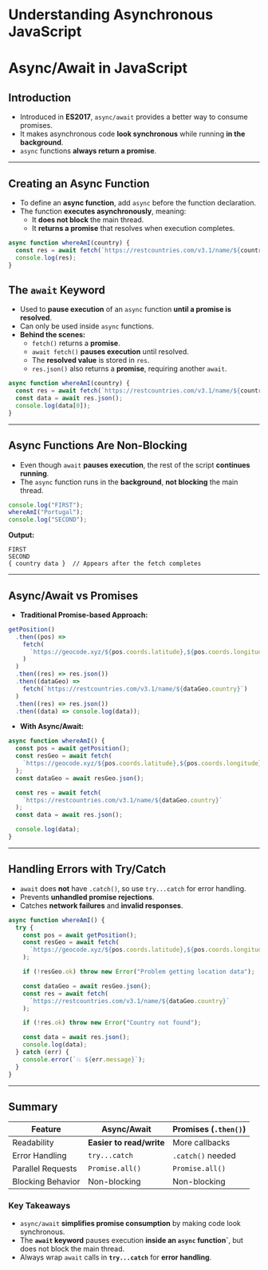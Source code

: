 # Understanding Asynchronous JavaScript

# Async/Await in JavaScript

## **Introduction**

- Introduced in **ES2017**, `async/await` provides a better way to consume promises.
- It makes asynchronous code **look synchronous** while running **in the background**.
- `async` functions **always return a promise**.

---

## **Creating an Async Function**

- To define an **async function**, add `async` before the function declaration.
- The function **executes asynchronously**, meaning:
  - It **does not block** the main thread.
  - It **returns a promise** that resolves when execution completes.

```js
async function whereAmI(country) {
  const res = await fetch(`https://restcountries.com/v3.1/name/${country}`);
  console.log(res);
}
```

## **The `await` Keyword**

- Used to **pause execution** of an `async` function **until a promise is resolved**.
- Can only be used inside `async` functions.
- **Behind the scenes:**
  - `fetch()` returns a **promise**.
  - `await fetch()` **pauses execution** until resolved.
  - The **resolved value** is stored in `res`.
  - `res.json()` also returns a **promise**, requiring another `await`.

```js
async function whereAmI(country) {
  const res = await fetch(`https://restcountries.com/v3.1/name/${country}`);
  const data = await res.json();
  console.log(data[0]);
}
```

---

## **Async Functions Are Non-Blocking**

- Even though `await` **pauses execution**, the rest of the script **continues running**.
- The `async` function runs in the **background**, **not blocking** the main thread.

```js
console.log("FIRST");
whereAmI("Portugal");
console.log("SECOND");
```

**Output:**

```
FIRST
SECOND
{ country data }  // Appears after the fetch completes
```

---

## **Async/Await vs Promises**

- **Traditional Promise-based Approach:**

```js
getPosition()
  .then((pos) =>
    fetch(
      `https://geocode.xyz/${pos.coords.latitude},${pos.coords.longitude}?geoit=json`
    )
  )
  .then((res) => res.json())
  .then((dataGeo) =>
    fetch(`https://restcountries.com/v3.1/name/${dataGeo.country}`)
  )
  .then((res) => res.json())
  .then((data) => console.log(data));
```

- **With Async/Await:**

```js
async function whereAmI() {
  const pos = await getPosition();
  const resGeo = await fetch(
    `https://geocode.xyz/${pos.coords.latitude},${pos.coords.longitude}?geoit=json`
  );
  const dataGeo = await resGeo.json();

  const res = await fetch(
    `https://restcountries.com/v3.1/name/${dataGeo.country}`
  );
  const data = await res.json();

  console.log(data);
}
```

---

## **Handling Errors with Try/Catch**

- `await` does **not** have `.catch()`, so use `try...catch` for error handling.
- Prevents **unhandled promise rejections**.
- Catches **network failures** and **invalid responses**.

```js
async function whereAmI() {
  try {
    const pos = await getPosition();
    const resGeo = await fetch(
      `https://geocode.xyz/${pos.coords.latitude},${pos.coords.longitude}?geoit=json`
    );

    if (!resGeo.ok) throw new Error("Problem getting location data");

    const dataGeo = await resGeo.json();
    const res = await fetch(
      `https://restcountries.com/v3.1/name/${dataGeo.country}`
    );

    if (!res.ok) throw new Error("Country not found");

    const data = await res.json();
    console.log(data);
  } catch (err) {
    console.error(`💥 ${err.message}`);
  }
}
```

---

## **Summary**

| Feature           | Async/Await              | Promises (`.then()`) |
| ----------------- | ------------------------ | -------------------- |
| Readability       | **Easier to read/write** | More callbacks       |
| Error Handling    | `try...catch`            | `.catch()` needed    |
| Parallel Requests | `Promise.all()`          | `Promise.all()`      |
| Blocking Behavior | Non-blocking             | Non-blocking         |

### **Key Takeaways**

- `async/await` **simplifies promise consumption** by making code look synchronous.
- The **`await` keyword** pauses execution **inside an `async` function`**, but does not block the main thread.
- Always wrap `await` calls in **`try...catch`** for **error handling**.
